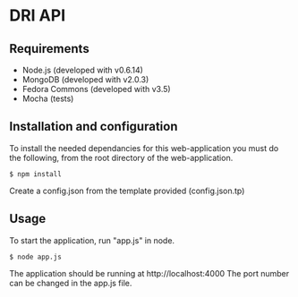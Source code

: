 # DRI API

## Requirements

* Node.js (developed with v0.6.14)
* MongoDB (developed with v2.0.3)
* Fedora Commons (developed with v3.5)
* Mocha (tests)

## Installation and configuration

To install the needed dependancies for this web-application you must do the following, from the root directory of the web-application.

	$ npm install

Create a config.json from the template provided (config.json.tp)

## Usage

To start the application, run "app.js" in node.

	$ node app.js

The application should be running at http://localhost:4000
The port number can be changed in the app.js file.
